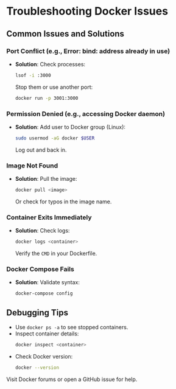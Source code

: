# Troubleshooting Docker Issues

## Common Issues and Solutions

### Port Conflict (e.g., Error: bind: address already in use)
- **Solution**: Check processes:
    ```bash
    lsof -i :3000
    ```
  Stop them or use another port:
    ```bash
    docker run -p 3001:3000
    ```

### Permission Denied (e.g., accessing Docker daemon)
- **Solution**: Add user to Docker group (Linux):
    ```bash
    sudo usermod -aG docker $USER
    ```
  Log out and back in.

### Image Not Found
- **Solution**: Pull the image:
    ```bash
    docker pull <image>
    ```
  Or check for typos in the image name.

### Container Exits Immediately
- **Solution**: Check logs:
    ```bash
    docker logs <container>
    ```
  Verify the `CMD` in your Dockerfile.

### Docker Compose Fails
- **Solution**: Validate syntax:
    ```bash
    docker-compose config
    ```

## Debugging Tips

- Use `docker ps -a` to see stopped containers.
- Inspect container details:
    ```bash
    docker inspect <container>
    ```
- Check Docker version:
    ```bash
    docker --version
    ```

Visit Docker forums or open a GitHub issue for help.
